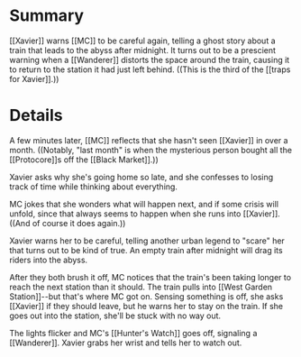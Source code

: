 # Summary
[[Xavier]] warns [[MC]] to be careful again, telling a ghost story about a train that leads to the abyss after midnight. It turns out to be a prescient warning when a [[Wanderer]] distorts the space around the train, causing it to return to the station it had just left behind. ((This is the third of the [[traps for Xavier]].))

# Details
A few minutes later, [[MC]] reflects that she hasn't seen [[Xavier]] in over a month. ((Notably, "last month" is when the mysterious person bought all the [[Protocore]]s off the [[Black Market]].))

Xavier asks why she's going home so late, and she confesses to losing track of time while thinking about everything.

MC jokes that she wonders what will happen next, and if some crisis will unfold, since that always seems to happen when she runs into [[Xavier]]. ((And of course it does again.))

Xavier warns her to be careful, telling another urban legend to "scare" her that turns out to be kind of true. An empty train after midnight will drag its riders into the abyss.

After they both brush it off, MC notices that the train's been taking longer to reach the next station than it should. The train pulls into [[West Garden Station]]--but that's where MC got on. Sensing something is off, she asks [[Xavier]] if they should leave, but he warns her to stay on the train. If she goes out into the station, she'll be stuck with no way out.

The lights flicker and MC's [[Hunter's Watch]] goes off, signaling a [[Wanderer]]. Xavier grabs her wrist and tells her to watch out.
